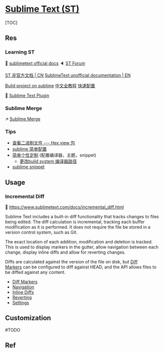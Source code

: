 # [Sublime Text (ST)](https://www.sublimetext.com)

[TOC]



## Res
### Learning ST
📂 [sublimetext official docs](https://www.sublimetext.com/docs/)
🔈 [ST Forum](https://forum.sublimetext.com)

[ST 非官方文档 | CN](https://sublime-text.readthedocs.io/en/latest/basic_concepts.html) 
[SublimeText unofficial documentation | EN](https://sublime-text-unofficial-documentation.readthedocs.io/en/latest/index.html)

[Build project on sublime](https://www.cnblogs.com/lieberdq/p/13457697.html)
[中文全教程](https://www.w3cschool.cn/sublimetext/)
[快速配置](https://blog.guowenfh.com/2015/12/26/SublimeText/)

🌟 [Sublime Text Plugin](https://github.com/jaywcjlove/awesome-mac/blob/master/editor-plugin.md#sublime-text-plugin)


### Sublime Merge
↗ [Sublime Merge](../../../Integrated%20CASE%20Tools/🐙%20VCM/Sublime%20Merge.md)


### Tips
- [查看二进制文件 ---  Hex view 包](https://blog.coderap.com/article/183)
- [sublime 简单配置](https://segmentfault.com/a/1190000004274054)
- [简单个性定制](https://segmentfault.com/a/1190000013426306) (配置编译器，主题，snippet)
	- [更改build system 编译器路径](https://blog.csdn.net/orDream/article/details/99618643)
- [sublime snippet](https://www.freecodecamp.org/news/a-guide-to-preserving-your-wrists-with-sublime-text-snippets-7541662a53f2/)



## Usage
### Incremental Diff
📂 https://www.sublimetext.com/docs/incremental_diff.html

Sublime Text includes a built-in diff functionality that tracks changes to files being edited. The diff calculation is incremental, tracking each buffer modification as it is performed. It does not require the file be stored in a version control system, such as Git.

The exact location of each addition, modification and deletion is tracked. This is used to display markers in the gutter, allow navigation between each change, display inline diffs and allow for reverting changes.

Diffs are calculated against the version of the file on disk, but [Diff Markers](https://www.sublimetext.com/docs/git_integration.html#diff-markers) can be configured to diff against HEAD, and the API allows files to be diffed against any content.

- [Diff Markers](https://www.sublimetext.com/docs/incremental_diff.html#diff-markers)  
- [Navigation](https://www.sublimetext.com/docs/incremental_diff.html#navigation)  
- [Inline Diffs](https://www.sublimetext.com/docs/incremental_diff.html#inline-diffs)  
- [Reverting](https://www.sublimetext.com/docs/incremental_diff.html#reverting)  
- [Settings](https://www.sublimetext.com/docs/incremental_diff.html#settings)



## Customization
#TODO 



## Ref
[Sublime Text 3 折腾笔记(C/C++)(2018)]: https://segmentfault.com/a/1190000013426306

[Sublime Text: python 程序员不完全指南 (2014)]: https://cizixs.com/2014/12/20/sublime-tutorial-for-pythoner/

[Sublime常用插件总结]: https://github.com/poetries/mywiki/blob/master/bookmark/Sublime常用插件总结.md
